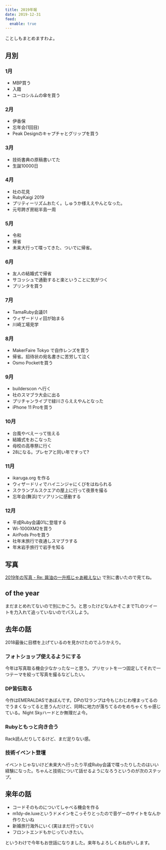 ```yaml
---
title: 2019年報
date: 2019-12-31
feed:
  enable: true
---
```


ことしもまとめますわよ。

## 月別
### 1月
- MBP買う
- 入籍
- ユーロシルムの傘を買う

### 2月
- 伊香保
- 忘年会(1回目)
- Peak Designのキャプチャとグリップを買う

### 3月
- 技術書典の原稿書いてた
- 生誕10000日

### 4月
- 社の花見
- RubyKaigi 2019
- プリティーリズムおたく。しゅうか様ええやんとなった。
- 元号跨ぎ房総半島一周

### 5月
- 令和
- 帰省
- 未来大行って喋ってきた、ついでに帰省。

### 6月

- 友人の結婚式で帰省
- サコッシュで通勤すると楽ということに気がつく
- プリンタを買う


### 7月
- TamaRuby会議01
- ウィザードリィ回が始まる
- 川崎工場見学

### 8月
- MakerFaire Tokyo で自作レンズを買う
- 帰省。招待状の宛名書きに苦労して泣く
- Osmo Pocketを買う

### 9月

- builderscon へ行く
- 社のスマブラ大会に出る
- プリチャンライブで緑川さらええやんとなった
- iPhone 11 Proを買う

### 10月

- 台風やべえーって怯える
- 結婚式をおこなった
- 母校の高専祭に行く
- 28になる。プレセアと同い年ですって?

### 11月

- ikaruga.org を作る
- ウィザードリィでハイニンジャにくびをはねられる
- スクランブルスクエアの屋上に行って夜景を撮る
- 忘年会(舞浜)でソアリンに感動する

### 12月

- 平成Ruby会議01に登壇する
- Wi-1000XM2を買う
- AirPods Proを買う
- 社年末旅行で夜通しスマブラする
- 年末岩手旅行で岩手を知る

## 写真

[2019年の写真 - Re: 醤油の一升瓶じゃあ戦えない](https://uvb-76.hatenablog.com/entry/2019/12/08/150405) で別に書いたので見てね。

## of the year

まだまとめれてないので別にかこう。と思ったけどなんかそこまでTLのツイートを力入れて追っていないのでパスしよう。

## 去年の話

2018最後に目標を上げているのを見かけたのでふりかえり。

### フォトショップ使えるようにする

今年は写真取る機会少なかったなーと思う。プリセットを一つ固定してそれで一つテーマを絞って写真を撮るなどしたい。

###  DP皆伝取る

今作はEMERALDASであぼんです。DPの12ランプは今もじわじわ埋まってるのでうまくなってると思うんだけど、同時に地力が落ちてるのをめちゃくちゃ感じている。Night Skyハードとか無理だよ今。

### Rubyともっと向き合う

Rack読んだりしてるけど、まだ足りない感。

### 技術イベント登壇

イベントじゃないけど未来大へ行ったり平成Ruby会議で喋ったりしたのはいい経験になった。ちゃんと技術について話せるようになろうというのが次のステップ。

## 来年の話

- コードそのものについてしゃべる機会を作る
- m1dy-de.luxeというドメインをこっそりとったので音ゲーのサイトをなんか作りたいね
- 新婚旅行海外にいく(実はまだ行ってない)
- フロントエンドもかじっていきたい。


というわけで今年もお世話になりました。来年もよろしくおねがいします。
